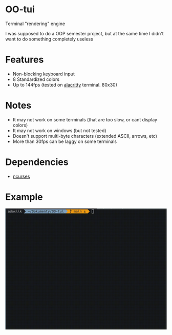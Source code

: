 # OO-tui
Terminal "rendering" engine

I was supposed to do a OOP semester project, but at the same time I didn't want to do something completely useless

# Features
- Non-blocking keyboard input
- 8 Standardized colors
- Up to 144fps (tested on [alacritty](https://github.com/alacritty/alacritty) terminal. 80x30)

# Notes 
- It may not work on some terminals (that are too slow, or cant display colors)
- It may not work on windows (but not tested)
- Doesn't support multi-byte characters (extended ASCII, arrows, etc)
- More than 30fps can be laggy on some terminals

# Dependencies
- [ncurses](https://invisible-island.net/ncurses/ncurses.html) 

# Example

![TextAnimated](examples/example1.gif)
